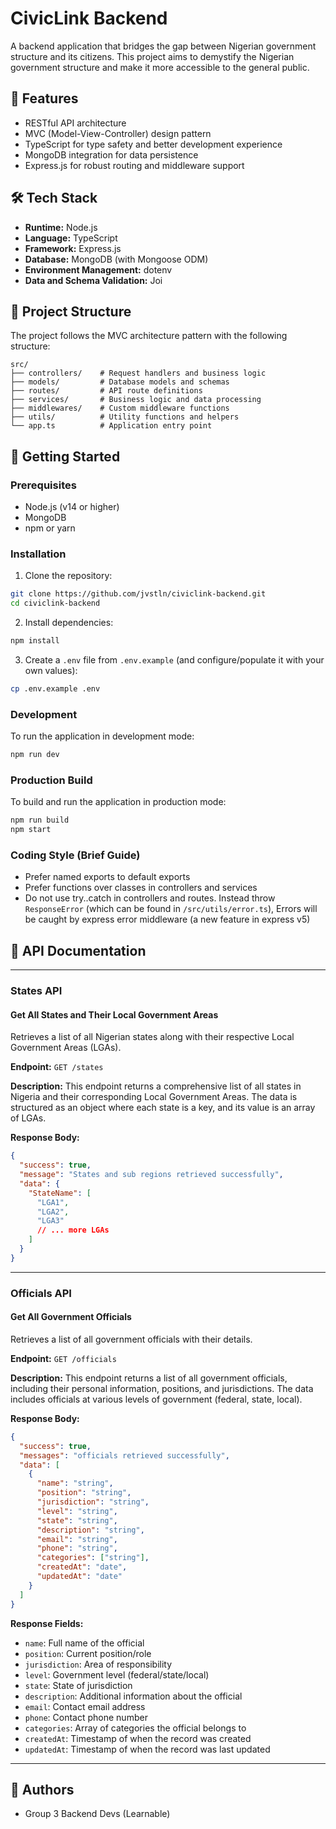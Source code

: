 # CivicLink Backend

A backend application that bridges the gap between Nigerian government structure and its citizens. This project aims to demystify the Nigerian government structure and make it more accessible to the general public.

## 🚀 Features

- RESTful API architecture
- MVC (Model-View-Controller) design pattern
- TypeScript for type safety and better development experience
- MongoDB integration for data persistence
- Express.js for robust routing and middleware support

## 🛠️ Tech Stack

- **Runtime:** Node.js
- **Language:** TypeScript
- **Framework:** Express.js
- **Database:** MongoDB (with Mongoose ODM)
- **Environment Management:** dotenv
- **Data and Schema Validation:** Joi

## 📁 Project Structure

The project follows the MVC architecture pattern with the following structure:

```
src/
├── controllers/    # Request handlers and business logic
├── models/         # Database models and schemas
├── routes/         # API route definitions
├── services/       # Business logic and data processing
├── middlewares/    # Custom middleware functions
├── utils/          # Utility functions and helpers
└── app.ts          # Application entry point
```

## 🚀 Getting Started

### Prerequisites

- Node.js (v14 or higher)
- MongoDB
- npm or yarn

### Installation

1. Clone the repository:

```bash
git clone https://github.com/jvstln/civiclink-backend.git
cd civiclink-backend
```

2. Install dependencies:

```bash
npm install
```

3. Create a `.env` file from `.env.example` (and configure/populate it with your own values):

```bash
cp .env.example .env
```

### Development

To run the application in development mode:

```bash
npm run dev
```

### Production Build

To build and run the application in production mode:

```bash
npm run build
npm start
```

### Coding Style (Brief Guide)

- Prefer named exports to default exports
- Prefer functions over classes in controllers and services
- Do not use try..catch in controllers and routes. Instead throw `ResponseError` (which can be found in `/src/utils/error.ts`), Errors will be caught by express error middleware (a new feature in express v5)

## 📝 API Documentation

---

### States API

#### Get All States and Their Local Government Areas

Retrieves a list of all Nigerian states along with their respective Local Government Areas (LGAs).

**Endpoint:** `GET /states`

**Description:**
This endpoint returns a comprehensive list of all states in Nigeria and their corresponding Local Government Areas. The data is structured as an object where each state is a key, and its value is an array of LGAs.

**Response Body:**

```json
{
  "success": true,
  "message": "States and sub regions retrieved successfully",
  "data": {
    "StateName": [
      "LGA1",
      "LGA2",
      "LGA3"
      // ... more LGAs
    ]
  }
}
```

---

### Officials API

#### Get All Government Officials

Retrieves a list of all government officials with their details.

**Endpoint:** `GET /officials`

**Description:**
This endpoint returns a list of all government officials, including their personal information, positions, and jurisdictions. The data includes officials at various levels of government (federal, state, local).

**Response Body:**

```json
{
  "success": true,
  "messages": "officials retrieved successfully",
  "data": [
    {
      "name": "string",
      "position": "string",
      "jurisdiction": "string",
      "level": "string",
      "state": "string",
      "description": "string",
      "email": "string",
      "phone": "string",
      "categories": ["string"],
      "createdAt": "date",
      "updatedAt": "date"
    }
  ]
}
```

**Response Fields:**

- `name`: Full name of the official
- `position`: Current position/role
- `jurisdiction`: Area of responsibility
- `level`: Government level (federal/state/local)
- `state`: State of jurisdiction
- `description`: Additional information about the official
- `email`: Contact email address
- `phone`: Contact phone number
- `categories`: Array of categories the official belongs to
- `createdAt`: Timestamp of when the record was created
- `updatedAt`: Timestamp of when the record was last updated

---

## 👥 Authors

- Group 3 Backend Devs (Learnable)
